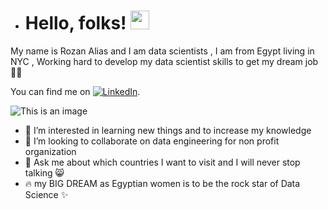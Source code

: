 - # Hello, folks! <img src="https://raw.githubusercontent.com/MartinHeinz/MartinHeinz/master/wave.gif" width="30px">
My name is Rozan Alias and I am data scientists , I am from Egypt living in NYC , Working hard to develop my data scientist skills to get my dream job 👩‍🎓

You can find me on [![LinkedIn][2.2]][2].

<!-- Icons -->

[2.2]: https://raw.githubusercontent.com/MartinHeinz/MartinHeinz/master/linkedin-3-16.png (LinkedIn icon without padding)

<!-- Links to your social media accounts -->

[2]: https://www.linkedin.com/in/rozan-alias/


![This is an image](https://myoctocat.com/assets/images/base-octocat.svg) 



- 👀 I’m interested in learning new things and to increase my knowledge 
- 💞️ I’m looking to collaborate on data engineering for non profit organization 
- 💬 Ask me about which countries I want to visit and I will never stop talking 😸
- 🔥  my BIG DREAM as Egyptian women is to be the rock star of Data Science ✨

<!---
rozanalias/rozanalias is a ✨ special ✨ repository because its `README.md` (this file) appears on your GitHub profile.
You can click the Preview link to take a look at your changes.
--->
